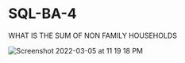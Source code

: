 # SQL-BA-4
WHAT IS THE SUM OF NON FAMILY HOUSEHOLDS


![Screenshot 2022-03-05 at 11 19 18 PM](https://user-images.githubusercontent.com/100821099/156894534-0194e5e2-f5ef-43c2-878f-e2e224ec28db.png)
